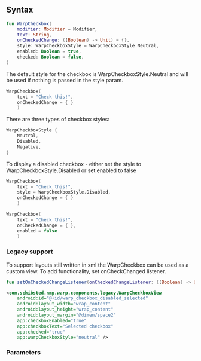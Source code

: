 
## Syntax

```kotlin example
fun WarpCheckbox(
    modifier: Modifier = Modifier,
    text: String,
    onCheckedChange: ((Boolean) -> Unit) = {},
    style: WarpCheckboxStyle = WarpCheckboxStyle.Neutral,
    enabled: Boolean = true,
    checked: Boolean = false,
)
```

The default style for the checkbox is WarpCheckboxStyle.Neutral and will be used if nothing is passed in the style param. 

```kotlin example
WarpCheckbox(
    text = "Check this!",
    onCheckedChange = { }
    )
```

There are three types of checkbox styles:

```kotlin example
WarpCheckboxStyle {
    Neutral,
    Disabled,
    Negative,
}
```

To display a disabled checkbox - either set the style to WarpCheckboxStyle.Disabled or set enabled to false
```kotlin example
WarpCheckbox(
    text = "Check this!",
    style = WarpCheckboxStyle.Disabled,
    onCheckedChange = { }
    )

WarpCheckbox(
    text = "Check this!",
    onCheckedChange = { },
    enabled = false
    )
```

### Legacy support
To support layouts still written in xml the WarpCheckbox can be used as a custom view. To add functionality, set onCheckChanged listener.

```kotlin example
fun setOnCheckedChangeListener(onCheckedChangeListener: ((Boolean) -> Unit))
```

```xml example
<com.schibsted.nmp.warp.components.legacy.WarpCheckboxView
    android:id="@+id/warp_checkbox_disabled_selected"
    android:layout_width="wrap_content"
    android:layout_height="wrap_content"
    android:layout_margin="@dimen/space2"
    app:checkboxEnabled="true"
    app:checkboxText="Selected checkbox"
    app:checked="true"
    app:warpCheckboxStyle="neutral" />
```

### Parameters

<api-table type=android component="Checkbox" />


